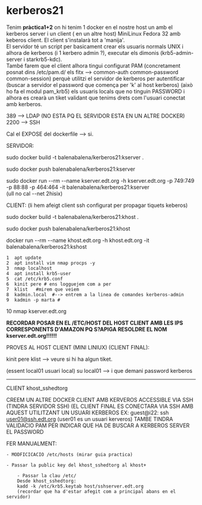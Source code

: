 # kerberos21

Tenim **pràctica1+2** on hi tenim 1 docker en el nostre host un amb el kerberos server i un client ( en un altre host) MiniLinux Fedora 32 amb keberos client. El client s'instalarà tot a 'manija'.  
El servidor té un script per basicament crear els usuaris normals UNIX i alhora de kerberos (i 1 kerbero admin ?), executar els dimonis (krb5-admin-server i starkrb5-kdc).   
També farem que el client alhora tingui configurat PAM (concretament posnat dins /etc/pam.d/ els fitx --> common-auth  common-password  common-session)
perquè utilitzi el servidor de kerberos per autentificar (buscar a servidor el password que comença per 'k' al host kerberos) (això ho fa el modul pam_krb5) els usuaris locals que no tinguin PASSWORD i alhora es crearà un tiket validant que tenims drets com l'usuari conectat amb kerberos. 
 
389 --> LDAP (NO ESTA PQ EL SERVIDOR ESTA EN UN ALTRE DOCKER)
2200 --> SSH

 
Cal el EXPOSE del dockerfile --> si. 
  
SERVIDOR:  

sudo docker build -t balenabalena/kerberos21:kserver .  

sudo docker push balenabalena/kerberos21:kserver  

sudo docker run --rm --name kserver.edt.org -h kserver.edt.org -p 749:749 -p 88:88 -p 464:464 -it balenabalena/kerberos21:kserver  
(ull no cal --net 2hisix)  

CLIENT:
 (li hem afeigt client ssh configurat per propagar tiquets keberos)
  
 sudo docker build -t balenabalena/kerberos21:khost . 
 
 sudo docker push balenabalena/kerberos21:khost

 docker run --rm --name khost.edt.org -h khost.edt.org -it balenabalena/kerberos21:kshost  

    1  apt update
    2  apt install vim nmap procps -y
    3  nmap localhost
    4  apt install krb5-user
    5  cat /etc/krb5.conf
    6  kinit pere # ens logguejem com a per
    7  klist   #mirem que veiem
    8  kadmin.local  #--> entrem a la linea de comandes kerberos-admin
    9  kadmin -p marta #
   10  nmap kserver.edt.org


**RECORDAR POSAR EN EL /ETC/HOST DEL HOST CLIENT AMB LES IPS CORRESPONENTS D'AMAZON PQ S?APIGA RESOLDRE EL NOM kserver.edt.org!!!!!!**  


PROVES AL HOST CLIENT (MINI LINIUX) (CLIENT FINAL):

kinit pere 
klist --> veure si hi ha algun tiket.

(essent local01 usuari local)
su local01 --> i que demani password kerberos


----------------------------------------------------------------------------------------------------

CLIENT khost_sshedtorg

CREEM UN ALTRE DOCKER CLIENT AMB KERVEROS ACCESSIBLE VIA SSH (TINDRA SERVIDOR SSH)
(EL CLIENT FINAL ES CONECTARA VIA SSH AMB AQUEST UTILITZANT UN USUARI KERBEROS
EX:   guest@i22: ssh user01@ssh.edt.org (user01 es un usuari kerveros)
TAMBE TINDRA VALIDACIO PAM PER INDICAR QUE HA DE BUSCAR A KERBEROS SERVER EL PASSWORD

FER MANUALMENT:

	- MODFICICACIO /etc/hosts (mirar guia practica)
 
	- Passar la public key del khost_sshedtorg al khost+

        - Passar la clau /etc/
		Desde khost_sshedtorg:
 		kadd -k /etc/krb5.keytab host/sshserver.edt.org
		(recordar que ha d'estar afegit com a principal abans en el servidor)



 
